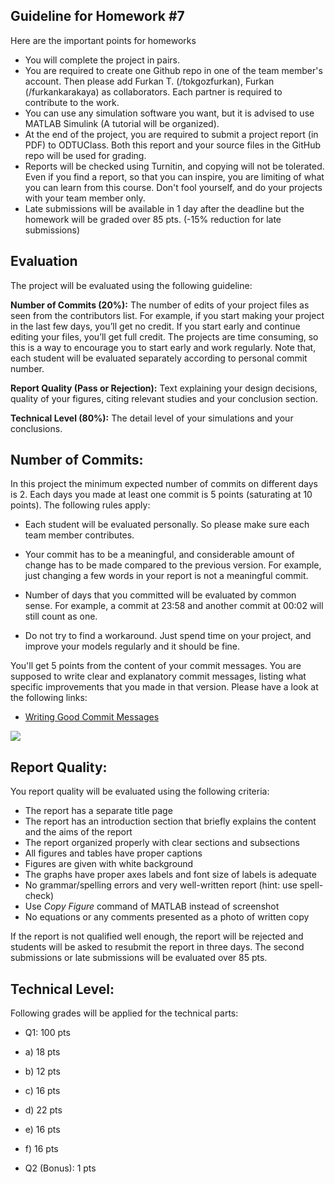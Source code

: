﻿
## Guideline for Homework #7

Here are the important points for homeworks

- You will complete the project in pairs.
- You are required to create one Github repo in one of the team member's account. Then please add Furkan T. (/tokgozfurkan), Furkan (/furkankarakaya) as collaborators. Each partner is required to contribute to the work.
- You can use any simulation software you want, but it is advised to use MATLAB Simulink (A tutorial will be organized).
- At the end of the project, you are required to submit a project report (in PDF) to ODTUClass. Both this report and your source files in the GitHub repo will be used for grading.
- Reports will be checked using Turnitin, and copying will not be tolerated. Even if you find a report, so that you can inspire, you are limiting of what you can learn from this course. Don't fool yourself, and do your projects with your team member only.
- Late submissions will be available in 1 day after the deadline but the homework will be graded over 85 pts. (-15% reduction for late submissions)

## Evaluation

The project will be evaluated using the following guideline:

**Number of Commits (20%):** The number of edits of your project files as seen from the contributors list. For example, if you start making your project in the last few days, you’ll get no credit. If you start early and continue editing your files, you’ll get full credit. The projects are time consuming, so this is a way to encourage you to start early and work regularly. Note that, each student will be evaluated separately according to personal commit number.

**Report Quality (Pass or Rejection):** Text explaining your design decisions, quality of your figures, citing relevant studies and your conclusion section.

**Technical Level (80%):** The detail level of your simulations and your conclusions.

## Number of Commits:

In this project the minimum expected number of commits on different days is 2. Each days you made at least one commit is 5 points (saturating at 10 points).  The following rules apply:

- Each student will be evaluated personally. So please make sure each team member contributes.

- Your commit has to be a meaningful, and considerable amount of change has to be made compared to the previous version. For example, just changing a few words in your report is not a meaningful commit.

- Number of days that you committed will be evaluated by common sense. For example, a commit at 23:58 and another commit at 00:02 will still count as one.

- Do not try to find a workaround. Just spend time on your project, and improve your models regularly and it should be fine.

You'll get 5 points from the content of your commit messages. You are supposed to write clear and explanatory commit messages, listing what  specific improvements that you made in that version. Please have a look at the following links:

- [Writing Good Commit Messages](https://vip.wordpress.com/documentation/commit-messages/)

![](https://imgs.xkcd.com/comics/git_commit.png)

## Report Quality:

You report quality will be evaluated using the following criteria:

- The report has a separate title page
- The report has an introduction section that briefly explains the content and the aims of the report
- The report organized properly with clear sections and subsections
- All figures and tables have proper captions
- Figures are given with white background
- The graphs have proper axes labels and font size of labels is adequate
- No grammar/spelling errors and very well-written report (hint: use spell-check)
- Use *Copy Figure* command of MATLAB instead of screenshot
- No equations or any comments presented as a photo of written copy

If the report is not qualified well enough, the report will be rejected and students will be asked to resubmit the report in three days. The second submissions or late submissions will be evaluated over 85 pts.

## Technical Level:

Following grades will be applied for the technical parts:

- Q1: 100 pts

- a) 18 pts
- b) 12 pts
- c) 16 pts
- d) 22 pts
- e) 16 pts
- f) 16 pts

- Q2 (Bonus): 1 pts
